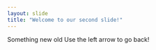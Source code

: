 ```yaml
---
layout: slide
title: "Welcome to our second slide!"
---
```

Something new old
Use the left arrow to go back!
